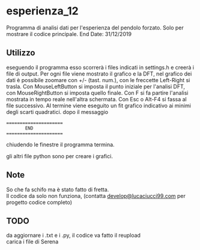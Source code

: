 # esperienza_12
Programma di analisi dati per l'esperienza del pendolo forzato. Solo per mostrare il codice principale. End Date: 31/12/2019

## Utilizzo
eseguendo il programma esso scorrerà i files indicati in settings.h e creerà i file di output.
Per ogni file viene mostrato il grafico e la DFT, nel grafico dei dati è possibile zoomare con +/- (tast. num.), con le freccette Left-Right si trasla. Con MouseLeftButton si imposta il punto iniziale per l'analisi DFT, con MouseRightButton si imposta quello finale. Con F si fa partire l'analisi mostrata in tempo reale nell'altra schermata. Con Esc o Alt-F4 si fassa al file successivo.
Al termine viene eseguito un fit grafico indicativo ai minimi degli scarti quadratici.
dopo il messaggio

```
=====================
       END
=====================
```
chiudendo le finestre il programma termina.

gli altri file python sono per creare i grafici.

## Note
So che fa schifo ma è stato fatto di fretta.  
Il codice da solo non funziona, (contatta develop@lucaciucci99.com per progetto codice completo)
## TODO
da aggiornare i .txt e i .py, il codice va fatto il reupload  
carica i file di Serena
